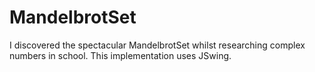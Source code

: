 # MandelbrotSet

I discovered the spectacular MandelbrotSet whilst researching complex numbers in school. This implementation uses JSwing.
